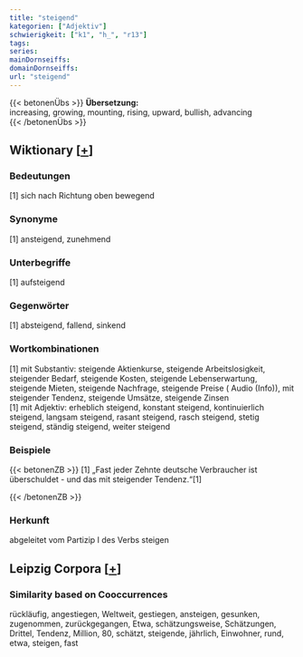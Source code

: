 ```yaml
---
title: "steigend"
kategorien: ["Adjektiv"]
schwierigkeit: ["k1", "h_", "r13"]
tags:
series:
mainDornseiffs:
domainDornseiffs:
url: "steigend"
---
```


{{< betonenÜbs >}}
**Übersetzung:**  
increasing, growing, mounting, rising, upward, bullish, advancing  
{{< /betonenÜbs >}}

## Wiktionary [[+](https://de.wiktionary.org/wiki/steigend)]

### Bedeutungen
[1] sich nach Richtung oben bewegend  

### Synonyme
[1] ansteigend, zunehmend  

### Unterbegriffe
[1] aufsteigend  

### Gegenwörter
[1] absteigend, fallend, sinkend  

### Wortkombinationen
[1] mit Substantiv: steigende Aktienkurse, steigende Arbeitslosigkeit, steigender Bedarf, steigende Kosten, steigende Lebenserwartung, steigende Mieten, steigende Nachfrage, steigende Preise ( Audio (Info)), mit steigender Tendenz, steigende Umsätze, steigende Zinsen  
[1] mit Adjektiv: erheblich steigend, konstant steigend, kontinuierlich steigend, langsam steigend, rasant steigend, rasch steigend, stetig steigend, ständig steigend, weiter steigend  

### Beispiele
{{< betonenZB >}}
[1] „Fast jeder Zehnte deutsche Verbraucher ist überschuldet - und das mit steigender Tendenz.“[1]  

{{< /betonenZB >}}
### Herkunft
abgeleitet vom Partizip I des Verbs steigen  


## Leipzig Corpora [[+](https://corpora.uni-leipzig.de/en/res?word=steigend&corpusId=deu_newscrawl-public_2018)]


### Similarity based on Cooccurrences
rückläufig, angestiegen, Weltweit, gestiegen, ansteigen, gesunken, zugenommen, zurückgegangen, Etwa, schätzungsweise, Schätzungen, Drittel, Tendenz, Million, 80, schätzt, steigende, jährlich, Einwohner, rund, etwa, steigen, fast

